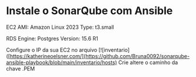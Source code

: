 # Instale o SonarQube com Ansible

EC2
AMI: Amazon Linux 2023
Type: t3.small

RDS
Engine: Postgres
Version: 15.6 R1

Configure o IP da sua EC2 no arquivo [![inventario]([https://katherineoelsner.com/](https://github.com/Bruna0092/sonarqube-ansible-playbook/blob/main/inventario/hosts)
Crie altere o caminho da chave .PEM


